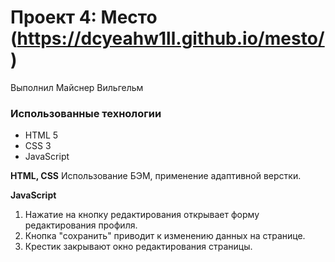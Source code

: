 # Проект 4: Место (https://dcyeahw1ll.github.io/mesto/)
Выполнил Майснер Вильгельм

### Использованные технологии
+ HTML 5
+ CSS 3
+ JavaScript

**HTML, CSS**
Использование БЭМ, применение адаптивной верстки.

**JavaScript**
1. Нажатие на кнопку редактирования открывает форму редактирования профиля.
2. Кнопка "сохранить" приводит к изменению данных на странице.
3. Крестик закрывают окно редактирования страницы.